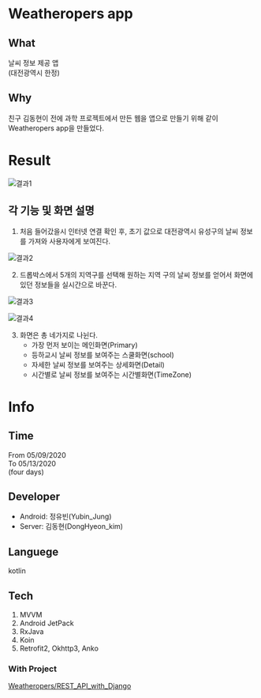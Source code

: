 # Weatheropers app
## What
날씨 정보 제공 앱  
(대전광역시 한정)

## Why
친구 김동현이 전에 과학 프로젝트에서 만든 웹을 앱으로 만들기 위해 같이 Weatheropers app을 만들었다.

# Result

![결과1](https://user-images.githubusercontent.com/56823614/81816124-da9a4400-9565-11ea-91a5-e98e01dd16a4.png)  

## 각 기능 및 화면 설명
1. 처음 들어갔을시 인터넷 연결 확인 후, 초기 값으로 대전광역시 유성구의 날씨 정보를 가져와 사용자에게 보여진다.

![결과2](https://user-images.githubusercontent.com/56823614/81816117-d837ea00-9565-11ea-9381-badd77b65102.png)  

2. 드롭박스에서 5개의 지역구를 선택해 원하는 지역 구의 날씨 정보를 얻어서 화면에 있던 정보들을 실시간으로 바꾼다.

![결과3](https://user-images.githubusercontent.com/56823614/81816127-db32da80-9565-11ea-829b-4924389cfa13.png)  

![결과4](https://user-images.githubusercontent.com/56823614/81816130-dc640780-9565-11ea-9d08-f4a624bc0593.png)  

3. 화면은 총 네가지로 나뉜다.
    - 가장 먼저 보이는 메인화면(Primary)
    - 등하교시 날씨 정보를 보여주는 스쿨화면(school)
    - 자세한 날씨 정보를 보여주는 상세화면(Detail)
    - 시간별로 날씨 정보를 보여주는 시간별화면(TimeZone)



# Info

## Time
From 05/09/2020  
To 05/13/2020  
(four days)

## Developer
- Android: 정유빈(Yubin_Jung)
- Server: 김동현(DongHyeon_kim)

## Languege
kotlin

## Tech
1. MVVM
2. Android JetPack
3. RxJava
4. Koin
5. Retrofit2, Okhttp3, Anko

### With Project
[Weatheropers/REST_API_with_Django](https://github.com/Weatheropers/REST_API_with_Django)